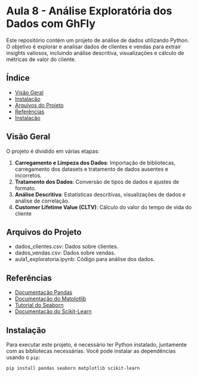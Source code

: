 # Aula 8 - Análise Exploratória dos Dados com GhFly

Este repositório contém um projeto de análise de dados utilizando Python. O objetivo é explorar e analisar dados de clientes e vendas para extrair insights valiosos, incluindo análise descritiva, visualizações e cálculo de métricas de valor do cliente.

## Índice

- [Visão Geral](#visão-geral)
- [Instalação](#instalação)
- [Arquivos do Projeto](#arquivos-do-projeto)
- [Referências](#referências)
- [Instalação](#instalação)

## Visão Geral

O projeto é dividido em várias etapas:

1. **Carregamento e Limpeza dos Dados**: Importação de bibliotecas, carregamento dos datasets e tratamento de dados ausentes e incorretos.
2. **Tratamento dos Dados**: Conversão de tipos de dados e ajustes de formato.
3. **Análise Descritiva**: Estatísticas descritivas, visualizações de dados e análise de correlação.
4. **Customer Lifetime Value (CLTV)**: Cálculo do valor do tempo de vida do cliente

## Arquivos do Projeto

- dados_clientes.csv: Dados sobre clientes.
- dados_vendas.csv: Dados sobre vendas.
- aula1_exploratoria.ipynb: Código para análise dos dados.

## Referências 

- [Documentação Pandas](#https://pandas.pydata.org/docs/reference/frame.html)
- [Documentação do Matplotlib](#https://matplotlib.org/stable/users/index.html)
- [Tutorial do Seaborn](#https://seaborn.pydata.org/tutorial.html)
- [Documentação do Scikit-Learn](#https://scikit-learn.org/stable/)

## Instalação

Para executar este projeto, é necessário ter Python instalado, juntamente com as bibliotecas necessárias. Você pode instalar as dependências usando o `pip`:

```bash
pip install pandas seaborn matplotlib scikit-learn

